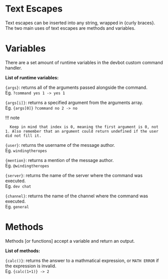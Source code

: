 # Text Escapes
Text escapes can be inserted into any string, wrapped in {curly braces}. The two main uses of text escapes are methods and variables.

# Variables
There are a set amount of runtime variables in the devbot custom command handler.

**List of runtime variables:**

`{args}`: returns all of the arguments passed alongside the command.  
Eg. `?command yes 1 -> yes 1`

`{args[i]}`: returns a specified argument from the arguments array.  
Eg. `{args[0]}` `?command no 2 -> no`

!!! note
      
      Keep in mind that index is 0, meaning the first argument is 0, not 1. Also remember that an argument could return undefined if the user did not fill it.

`{user}`: returns the username of the message author.  
Eg. `windingtheropes`

`{mention}`: returns a mention of the message author.  
Eg. `@windingtheropes`

`{server}`: returns the name of the server where the command was executed.  
Eg. `dev chat`

`{channel}`: returns the name of the channel where the command was executed.  
Eg. `general`

# Methods
Methods [or functions] accept a variable and return an output.

**List of methods:**

`{calc()}`: returns the answer to a mathmatical expression, or `MATH ERROR` if the expression is invalid.  
Eg. `{calc(1+1)} -> 2`

